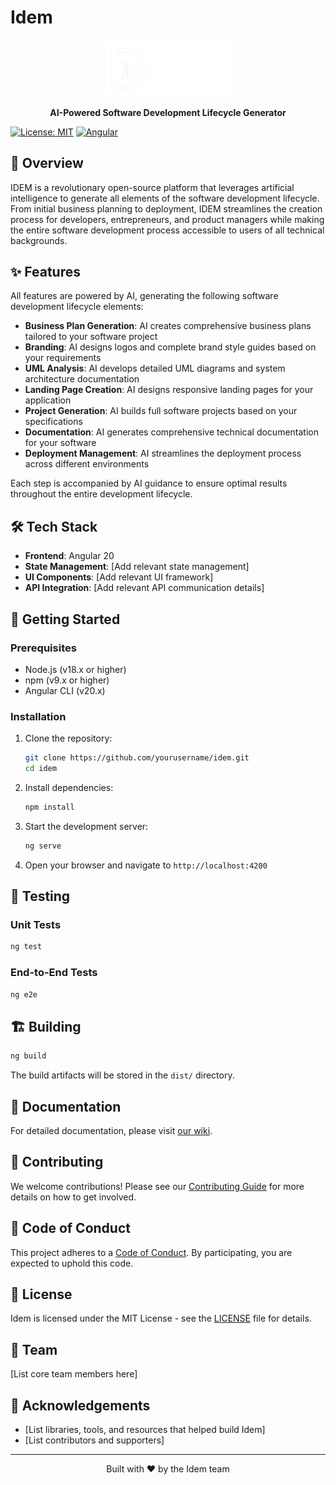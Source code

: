 # Idem

<div align="center">
  <img src="public/assets/icons/logo_white.png" alt="Idem Logo" width="200">
  <p><strong>AI-Powered Software Development Lifecycle Generator</strong></p>
</div>

[![License: MIT](https://img.shields.io/badge/License-MIT-blue.svg)](https://opensource.org/licenses/MIT)
[![Angular](https://img.shields.io/badge/Angular-20-dd0031.svg)](https://angular.dev/)

## 🚀 Overview

IDEM is a revolutionary open-source platform that leverages artificial intelligence to generate all elements of the software development lifecycle. From initial business planning to deployment, IDEM streamlines the creation process for developers, entrepreneurs, and product managers while making the entire software development process accessible to users of all technical backgrounds.

## ✨ Features

All features are powered by AI, generating the following software development lifecycle elements:

- **Business Plan Generation**: AI creates comprehensive business plans tailored to your software project
- **Branding**: AI designs logos and complete brand style guides based on your requirements
- **UML Analysis**: AI develops detailed UML diagrams and system architecture documentation
- **Landing Page Creation**: AI designs responsive landing pages for your application
- **Project Generation**: AI builds full software projects based on your specifications
- **Documentation**: AI generates comprehensive technical documentation for your software
- **Deployment Management**: AI streamlines the deployment process across different environments

Each step is accompanied by AI guidance to ensure optimal results throughout the entire development lifecycle.

## 🛠️ Tech Stack

- **Frontend**: Angular 20
- **State Management**: [Add relevant state management]
- **UI Components**: [Add relevant UI framework]
- **API Integration**: [Add relevant API communication details]

## 🏁 Getting Started

### Prerequisites

- Node.js (v18.x or higher)
- npm (v9.x or higher)
- Angular CLI (v20.x)

### Installation

1. Clone the repository:
   ```bash
   git clone https://github.com/yourusername/idem.git
   cd idem
   ```

2. Install dependencies:
   ```bash
   npm install
   ```

3. Start the development server:
   ```bash
   ng serve
   ```

4. Open your browser and navigate to `http://localhost:4200`

## 🧪 Testing

### Unit Tests

```bash
ng test
```

### End-to-End Tests

```bash
ng e2e
```

## 🏗️ Building

```bash
ng build
```

The build artifacts will be stored in the `dist/` directory.

## 📝 Documentation

For detailed documentation, please visit [our wiki](https://github.com/yourusername/idem/wiki).

## 🤝 Contributing

We welcome contributions! Please see our [Contributing Guide](CONTRIBUTING.md) for more details on how to get involved.

## 📜 Code of Conduct

This project adheres to a [Code of Conduct](CODE_OF_CONDUCT.md). By participating, you are expected to uphold this code.

## 📄 License

Idem is licensed under the MIT License - see the [LICENSE](LICENSE) file for details.

## 👥 Team

[List core team members here]

## 🙏 Acknowledgements

- [List libraries, tools, and resources that helped build Idem]
- [List contributors and supporters]

---

<div align="center">
  <p>Built with ❤️ by the Idem team</p>
</div>
